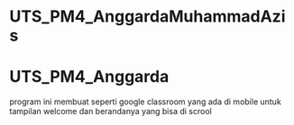 ﻿# UTS_PM4_AnggardaMuhammadAzis
# UTS_PM4_Anggarda
program ini membuat seperti google classroom yang ada di mobile untuk tampilan welcome dan berandanya yang bisa di scrool

